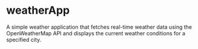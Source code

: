 # weatherApp
A simple weather application that fetches real-time weather data using the OpenWeatherMap API and displays the current weather conditions for a specified city.
